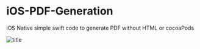 # iOS-PDF-Generation
iOS Native simple swift code to generate PDF without HTML or cocoaPods

![title](https://github.com/bhavin250495/iOS-PDF-Generation/ScreenShots/IMG_0514.PNG)
